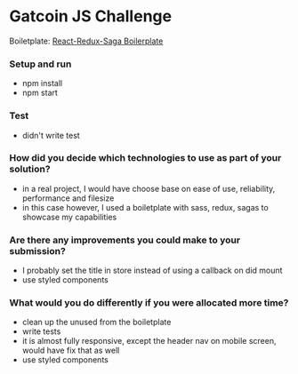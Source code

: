 Gatcoin JS Challenge
===

Boiletplate: [React-Redux-Saga Boilerplate](https://redux-saga.react-boilerplate.com/)

### Setup and run
- npm install
- npm start

### Test
- didn't write test

### How did you decide which technologies to use as part of your solution?
- in a real project, I would have choose base on ease of use, reliability, performance and filesize
- in this case however, I used a boiletplate with sass, redux, sagas to showcase my capabilities

### Are there any improvements you could make to your submission?
- I probably set the title in store instead of using a callback on did mount
- use styled components

### What would you do differently if you were allocated more time?
- clean up the unused from the boiletplate
- write tests
- it is almost fully responsive, except the header nav on mobile screen, would have fix that as well
- use styled components 
